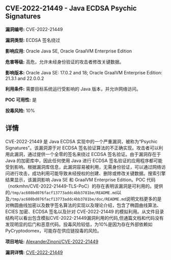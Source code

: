## CVE-2022-21449 - Java ECDSA Psychic Signatures

**漏洞编号:** CVE-2022-21449

**漏洞类型:** ECDSA 签名绕过

**影响应用:** Oracle Java SE, Oracle GraalVM Enterprise Edition

**危害等级:** 高危，允许未经身份验证的攻击者修改关键数据。

**影响版本:** Oracle Java SE: 17.0.2 and 18; Oracle GraalVM Enterprise Edition: 21.3.1 and 22.0.0.2

**利用条件:** 需要目标系统运行受影响的 Java 版本，并允许网络访问。

**POC 可用性:** 是

**投毒风险:** 10%

## 详情

CVE-2022-21449 是 Java ECDSA 实现中的一个严重漏洞，被称为“Psychic Signatures”。该漏洞源于对 ECDSA 签名验证算法的不正确实现。攻击者可以利用此漏洞，通过提供一个全零的签名来绕过 ECDSA 签名验证。由于漏洞存在于 Java 的加密库中，因此任何使用 Java 进行 ECDSA 签名验证的应用程序都可能受到影响。根据漏洞库信息，此漏洞容易被利用，无需身份验证，可以通过网络访问进行攻击，成功利用可能导致未经授权的创建、删除或修改关键数据。搜索引擎结果显示，该漏洞影响 Java SE 和 GraalVM Enterprise Edition。POC 代码（notkmhn/CVE-2022-21449-TLS-PoC）的存在表明该漏洞是可利用的。提供的`/tmp/ac608bd076facf13773addc4bb3781be/README.md`以及`/tmp/ac608bd076facf13773addc4bb3781be/doc/README.md`说明文档更多的是对椭圆曲线加密以及数字签名算法的实现以及理论介绍，包含了椭圆曲线算法、ECIES 加密、ECDSA 签名以及针对 CVE-2022-21449 的模拟利用。从文件目录结构可以看出包含模拟CVE-2022-21449漏洞利用的代码,但通篇文档和代码没有发现明显的后门和恶意代码。投毒风险较低，为10%是因为存在外部依赖如PyCryptodomex，可能存在供应链投毒的风险。

**项目地址:** [AlexanderZinoni/CVE-2022-21449](https://github.com/AlexanderZinoni/CVE-2022-21449)

**漏洞详情:** [CVE-2022-21449](https://nvd.nist.gov/vuln/detail/CVE-2022-21449)